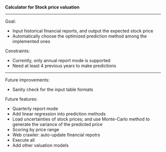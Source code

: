 **Calculator for Stock price valuation**

---

Goal:
* Input historical financial reports, and output the expected stock price
* Automatically choose the optimized prediction method among the implemented ones

Constraints:
* Currently, only annual report mode is supported
* Need at least 4 previous years to make predictions


---

Future improvements:
* Sanity check for the input table formats

Future features:
* Quarterly report mode
* Add linear regression into prediction methods
* Load uncertainties of stock prices; and use Monte-Carlo method to generate the variance of the predicted price
 * Scoring by price range
* Web crawler: auto-update financial repotrs
* Execute all
* Add other valuation models
